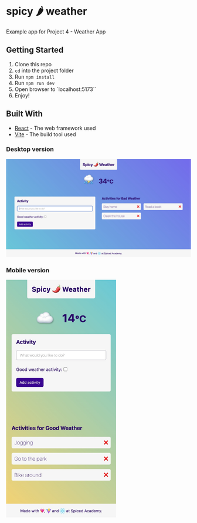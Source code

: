 # spicy 🌶️ weather

Example app for Project 4 - Weather App

## Getting Started

1. Clone this repo
2. `cd` into the project folder
3. Run `npm install`
4. Run `npm run dev`
5. Open browser to `localhost:5173``
6. Enjoy!

## Built With

-   [React](https://reactjs.org/) - The web framework used
-   [Vite](https://vitejs.dev/) - The build tool used

### Desktop version

<img src='./public/desktop-ss.jpg'>

### Mobile version

<img src='./public/mobile-ss.jpg' style="width:300px">
